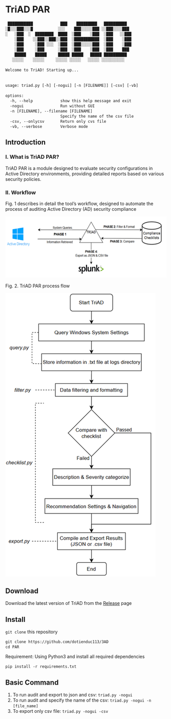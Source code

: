 # TriAD PAR
```
 ███████████            ███    █████████   ██████████  
░█░░░███░░░█           ░░░    ███░░░░░███ ░░███░░░░███ 
░   ░███  ░  ████████  ████  ░███    ░███  ░███   ░░███
    ░███    ░░███░░███░░███  ░███████████  ░███    ░███
    ░███     ░███ ░░░  ░███  ░███░░░░░███  ░███    ░███
    ░███     ░███      ░███  ░███    ░███  ░███    ███ 
    █████    █████     █████ █████   █████ ██████████  
   ░░░░░    ░░░░░     ░░░░░ ░░░░░   ░░░░░ ░░░░░░░░░░ 
   
Welcome to TriAD! Starting up...


usage: triad.py [-h] [-nogui] [-n [FILENAME]] [-csv] [-vb]

options:
  -h, --help            show this help message and exit
  -nogui                Run without GUI
  -n [FILENAME], --filename [FILENAME]
                        Specify the name of the csv file
  -csv, --onlycsv       Return only cvs file
  -vb, --verbose        Verbose mode
```  
## Introduction
### I. What is TriAD PAR?

TriAD PAR is a module designed to evaluate security configurations in Active Directory environments, providing detailed reports based on various security policies. 

### II. Workflow

Fig. 1 describes in detail the tool’s workflow, designed to automate the process of auditing Active Directory (AD) security compliance

![workflow.png](misc/workflow.png)

Fig. 2. TriAD PAR process flow

![processflow.png](misc/processflow.png)
## Download

Download the latest version of TriAD from the [Release](https://github.com/dotienduc113/3AD/releases) page
## Install 
```git clone``` this repository
```
git clone https://github.com/dotienduc113/3AD
cd PAR
```
Requirement: Using Python3 and install all required dependencies
```commandline
pip install -r requirements.txt
```

## Basic Command
1. To run audit and export to json and csv: 
```triad.py -nogui```
2. To run audit and specify the name of the csv: 
```triad.py -nogui -n [file_name]```
3. To export only csv file: 
```triad.py -nogui -csv```